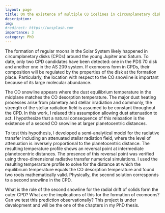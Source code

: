 ```yaml
---
layout: page
title: On the existence of multiple CO icelines in circumplanetary disks
description:
img:
#redirect: https://unsplash.com
importance: 3
category: PhD
---
```


The formation of regular moons in the Solar System likely happened in
circumplanetary disks (CPDs) around the young Jupiter and Saturn. To date, only two
CPD candidates have been detected: one in the PDS 70 disk and another
one in the AS 209 system.
If exomoons form in CPDs, their
composition will be regulated by the properties of the disk at the formation place. Particularly,
the location with respect to the CO snowline
is important because of its large molecular abundance.

The CO snowline appears where the dust equilibrium temperature in the midplane matches the CO desorption
temperature. The major dust heating processes arise from planetary and stellar irradiation and
commonly, the strength of the stellar radiation field is assumed to be constant throughout the CPD.
In this work, I relaxed this assumption allowing dust attenuation to act.
I hypothesize that a natural consequence of this relaxation is the existence of a second CO snowline at larger
planetocentric distances.

To test this hypothesis, I developed a semi-analytical model for the radiative transfer
including an attenuated stellar radiation field, where the level of attenuation is
inversely proportional to the planetocentric distance.
The resulting temperature profile shows an reversal
point at intermediate planetocentric distances. The presence of this reversal
point was verified
using three-dimensional radiative transfer numerical simulations.
I used the resulting temperarture profile to solve for the distance at which the equilibrium
temperature equals the CO desorption temperature and found two roots mathematically valid.
Physically, the second solution corresponds to a second snowline in the CPD.    

What is the role of the second snowline for the radial drift of solids form the outer CPD?
What are the implications of this for the formation of exomoons?   Can we test
this prediction observationally? This project is under development and will be the one
of the chapters in my PhD thesis.  
